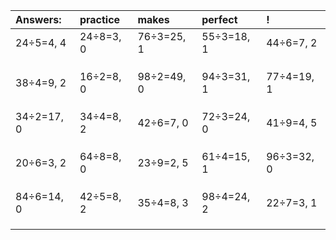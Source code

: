 | Answers: | practice | makes | perfect | ! |
| :--- | :--- | :--- | :--- | :--- |
| 24÷5=4, 4 | 24÷8=3, 0 | 76÷3=25, 1 | 55÷3=18, 1 | 44÷6=7, 2 | 
|   |   |   |   |   | 
|   |   |   |   |   | 
|   |   |   |   |   | 
| 38÷4=9, 2 | 16÷2=8, 0 | 98÷2=49, 0 | 94÷3=31, 1 | 77÷4=19, 1 | 
|   |   |   |   |   | 
|   |   |   |   |   | 
|   |   |   |   |   | 
| 34÷2=17, 0 | 34÷4=8, 2 | 42÷6=7, 0 | 72÷3=24, 0 | 41÷9=4, 5 | 
|   |   |   |   |   | 
|   |   |   |   |   | 
|   |   |   |   |   | 
| 20÷6=3, 2 | 64÷8=8, 0 | 23÷9=2, 5 | 61÷4=15, 1 | 96÷3=32, 0 | 
|   |   |   |   |   | 
|   |   |   |   |   | 
|   |   |   |   |   | 
| 84÷6=14, 0 | 42÷5=8, 2 | 35÷4=8, 3 | 98÷4=24, 2 | 22÷7=3, 1 | 
|   |   |   |   |   | 
|   |   |   |   |   | 
|   |   |   |   |   | 
